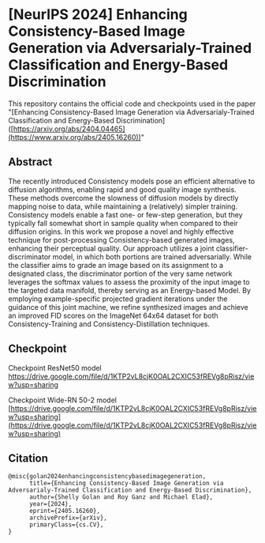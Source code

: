# [NeurIPS 2024] Enhancing Consistency-Based Image Generation via Adversarialy-Trained Classification and Energy-Based Discrimination

This repository contains the official code and checkpoints used in the paper "[Enhancing Consistency-Based Image Generation via Adversarialy-Trained Classification and Energy-Based Discrimination] ([https://arxiv.org/abs/2404.04465](https://www.arxiv.org/abs/2405.16260))"


## Abstract
The recently introduced Consistency models pose an efficient alternative to diffusion algorithms, enabling rapid and good quality image synthesis. These methods overcome the slowness of diffusion models by directly mapping noise to data, while maintaining a (relatively) simpler training. Consistency models enable a fast one- or few-step generation, but they typically fall somewhat short in sample quality when compared to their diffusion origins. In this work we propose a novel and highly effective technique for post-processing Consistency-based generated images, enhancing their perceptual quality. Our approach utilizes a joint classifier-discriminator model, in which both portions are trained adversarially. While the classifier aims to grade an image based on its assignment to a designated class, the discriminator portion of the very same network leverages the softmax values to assess the proximity of the input image to the targeted data manifold, thereby serving as an Energy-based Model. By employing example-specific projected gradient iterations under the guidance of this joint machine, we refine synthesized images and achieve an improved FID scores on the ImageNet 64x64 dataset for both Consistency-Training and Consistency-Distillation techniques.

## Checkpoint

Checkpoint ResNet50 model [https://drive.google.com/file/d/1KTP2vL8cjK0OAL2CXIC53fREVg8pRisz/view?usp=sharing
](https://drive.google.com/file/d/1L6Nd3ldlu_rL6OIPvHioOI5iUewn0cfZ/view?usp=sharing)

Checkpoint Wide-RN 50-2 model [https://drive.google.com/file/d/1KTP2vL8cjK0OAL2CXIC53fREVg8pRisz/view?usp=sharing](https://drive.google.com/file/d/1KTP2vL8cjK0OAL2CXIC53fREVg8pRisz/view?usp=sharing)

## Citation
```
@misc{golan2024enhancingconsistencybasedimagegeneration,
      title={Enhancing Consistency-Based Image Generation via Adversarialy-Trained Classification and Energy-Based Discrimination}, 
      author={Shelly Golan and Roy Ganz and Michael Elad},
      year={2024},
      eprint={2405.16260},
      archivePrefix={arXiv},
      primaryClass={cs.CV},
}
```
